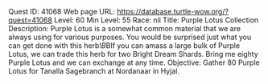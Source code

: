 Quest ID: 41068
Web page URL: https://database.turtle-wow.org/?quest=41068
Level: 60
Min Level: 55
Race: nil
Title: Purple Lotus Collection
Description: Purple Lotus is a somewhat common material that we are always using for various purposes. You would be surprised just what you can get done with this herb!$B$BIf you can amass a large bulk of Purple Lotus, we can trade this herb for two Bright Dream Shards. Bring me eighty Purple Lotus and we can exchange at any time.
Objective: Gather 80 Purple Lotus for Tanalla Sagebranch at Nordanaar in Hyjal.
